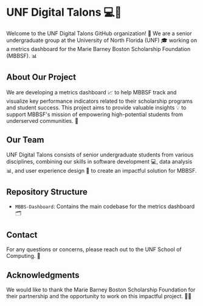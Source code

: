 # UNF Digital Talons 💻🦉

Welcome to the UNF Digital Talons GitHub organization! 🎉 We are a senior undergraduate group at the University of North Florida (UNF) 🎓 working on a metrics dashboard for the Marie Barney Boston Scholarship Foundation (MBBSF). 📊

## About Our Project

We are developing a metrics dashboard 📈 to help MBBSF track and visualize key performance indicators related to their scholarship programs and student success. This project aims to provide valuable insights 💡 to support MBBSF's mission of empowering high-potential students from underserved communities. 🙌

## Our Team

UNF Digital Talons consists of senior undergraduate students from various disciplines, combining our skills in software development 💻, data analysis 📊, and user experience design 🎨 to create an impactful solution for MBBSF.

## Repository Structure

- `MBBS-Dashboard`: Contains the main codebase for the metrics dashboard 🗂️

## Contact

For any questions or concerns, please reach out to the UNF School of Computing. 📧

## Acknowledgments

We would like to thank the Marie Barney Boston Scholarship Foundation for their partnership and the opportunity to work on this impactful project. 🙏🤝
